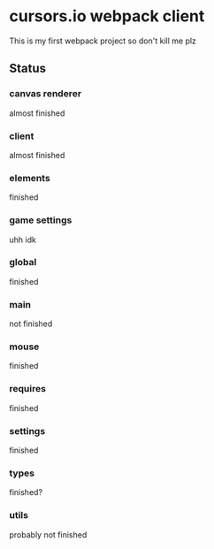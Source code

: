 # cursors.io webpack client
This is my first webpack project so don't kill me plz
## Status
### canvas renderer
almost finished
### client
almost finished
### elements
finished
### game settings
uhh idk
### global
finished
### main
not finished
### mouse
finished
### requires
finished
### settings
finished
### types
finished?
### utils
probably not finished
